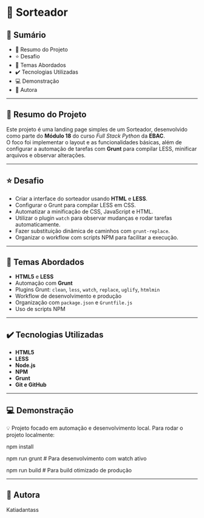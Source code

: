 # 🎲 Sorteador

## 📎 Sumário

- 📌 Resumo do Projeto
- ⭐ Desafio
- 📂 Temas Abordados
- ✔️ Tecnologias Utilizadas
- 💻 Demonstração
- 🙋 Autora

---

## 📌 Resumo do Projeto

Este projeto é uma landing page simples de um Sorteador, desenvolvido como parte do **Módulo 18** do curso *Full Stack Python* da **EBAC**.  
O foco foi implementar o layout e as funcionalidades básicas, além de configurar a automação de tarefas com **Grunt** para compilar LESS, minificar arquivos e observar alterações.

---

## ⭐ Desafio

- Criar a interface do sorteador usando **HTML** e **LESS**.
- Configurar o Grunt para compilar LESS em CSS.
- Automatizar a minificação de CSS, JavaScript e HTML.
- Utilizar o plugin `watch` para observar mudanças e rodar tarefas automaticamente.
- Fazer substituição dinâmica de caminhos com `grunt-replace`.
- Organizar o workflow com scripts NPM para facilitar a execução.

---

## 📂 Temas Abordados

- **HTML5** e **LESS**
- Automação com **Grunt**
- Plugins Grunt: `clean`, `less`, `watch`, `replace`, `uglify`, `htmlmin`
- Workflow de desenvolvimento e produção
- Organização com `package.json` e `Gruntfile.js`
- Uso de scripts NPM

---

## ✔️ Tecnologias Utilizadas

- **HTML5**
- **LESS**
- **Node.js**
- **NPM**
- **Grunt**
- **Git e GitHub**

---

## 💻 Demonstração
💡 Projeto focado em automação e desenvolvimento local.
Para rodar o projeto localmente:

npm install

npm run grunt       # Para desenvolvimento com watch ativo

npm run build       # Para build otimizado de produção

---

## 🙋 Autora

Katiadantass
